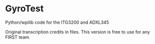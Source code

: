 # GyroTest
Python/wpilib code for the ITG3200 and ADXL345

Original transcription credits in files. This version is free to use for any FIRST team.

